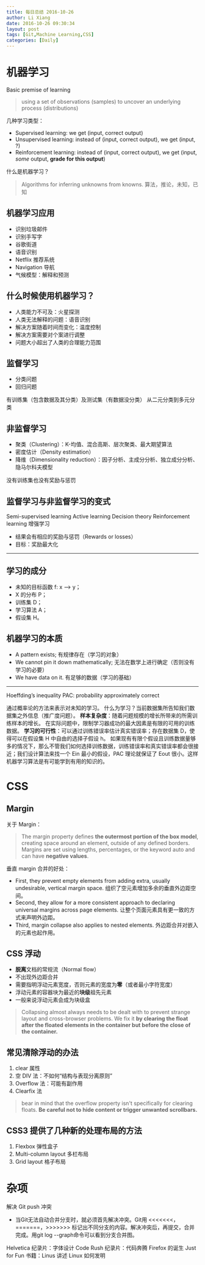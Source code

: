 ```yaml
---
title: 每日总结 2016-10-26
author: Li Xiang
date: 2016-10-26 09:30:34
layout: post
tags: [Git,Machine Learning,CSS]
categories: [Daily]
---
```


# 机器学习

Basic premise of learning
> using a set of observations (samples) to uncover an underlying process (distributions)

几种学习类型：
- Supervised learning: we get (input, correct output)
- Unsupervised learning: instead of (input, correct output), we get (input, ?)
- Reinforcement learning: instead of (input, correct output), we get (input, *some* output, **grade for this output**)

什么是机器学习？
> Algorithms for inferring unknowns from knowns.
算法，推论，未知，已知

## 机器学习应用

- 识别垃圾邮件
- 识别手写字
- 谷歌街道
- 语音识别
- Netflix 推荐系统
- Navigation 导航
- 气候模型：解释和预测

## 什么时候使用机器学习？

- 人类能力不可及：火星探测
- 人类无法解释的问题：语音识别
- 解决方案随着时间而变化：温度控制
- 解决方案需要对个案进行调整
- 问题大小超出了人类的合理能力范围

## 监督学习

- 分类问题
- 回归问题

有训练集（包含数据及其分类）及测试集（有数据没分类）
从二元分类到多元分类

## 非监督学习

- 聚类（Clustering）：K-均值、混合高斯、层次聚类、最大期望算法
- 密度估计（Density estimation）
- 降维（Dimensionality reduction）：因子分析、主成分分析、独立成分分析、隐马尔科夫模型

没有训练集也没有奖励与惩罚

## 监督学习与非监督学习的变式

Semi-supervised learning
Active learning
Decision theory
Reinforcement learning 增强学习
- 结果会有相应的奖励与惩罚（Rewards or losses）
- 目标：奖励最大化

- - -

## 学习的成分

- 未知的目标函数 f: x —> y；
- X 的分布 P；
- 训练集 D；
- 学习算法 A；
- 假设集 H。

## 机器学习的本质

- A pattern exists; 有规律存在（学习的对象）
- We cannot pin it down mathematically; 无法在数学上进行确定（否则没有学习的必要）
- We have data on it. 有足够的数据（学习的基础）

- - -

Hoeffding’s inequality
PAC: probability approximately correct

通过概率论的方法来表示对未知的学习。
什么为学习？当前数据集所告知我们数据集之外信息（推广度问题）。
**样本复杂度**：随着问题规模的增长所带来的所需训练样本的增长。
在实际问题中，限制学习器成功的最大因素是有限的可用的训练数据。
**学习的可行性**：可以通过训练错误率估计真实错误率；存在数据集 D，使得可以在假设集 H 中自由的选择子假设 h。
如果现有有限个假设且训练数据量够多的情况下，那么不管我们如何选择训练数据，训练错误率和真实错误率都会很接近；我们设计算法来找一个 Ein 最小的假设，PAC 理论就保证了 Eout 很小。这样机器学习算法是有可能学到有用的知识的。

# CSS

## Margin

关于 Margin：

> The margin property defines **the outermost portion of the box model**, creating space around an element, outside of any defined borders. Margins are set using lengths, percentages, or the keyword auto and can have **negative values**.

垂直 margin 合并的好处：

- First, they prevent empty elements from adding extra, usually undesirable, vertical margin space. 组织了空元素增加多余的垂直外边距空间。
- Second, they allow for a more consistent approach to declaring universal margins across page elements. 让整个页面元素具有更一致的方式来声明外边距。
- Third, margin collapse also applies to nested elements. 外边距合并对嵌入的元素也起作用。

## CSS 浮动

- **脱离**文档的常规流（Normal flow）
- 不出现外边距合并
- 需要指明浮动元素宽度，否则元素的宽度为**零**（或者最小字符宽度）
- 浮动元素的容器块为最近的**块级**祖先元素
- 一般来说浮动元素会成为块级盒

> Collapsing almost always needs to be dealt with to prevent strange layout and cross-browser problems. We fix it **by clearing the float after the floated elements in the container but before the close of the container.**

## 常见清除浮动的办法

1. clear 属性
2. 空 DIV 法：不如何“结构与表现分离原则”
3. Overflow 法：可能有副作用
4. Clearfix 法

> bear in mind that the overflow property isn't specifically for clearing floats. **Be careful not to hide content or trigger unwanted scrollbars.**

## CSS3 提供了几种新的处理布局的方法

1. Flexbox 弹性盒子
2. Multi-column layout 多栏布局
3. Grid layout 格子布局

# 杂项

解决 Git push 冲突
- 当Git无法自动合并分支时，就必须首先解决冲突。Git用 <<<<<<<，=======，>>>>>>> 标记出不同分支的内容。解决冲突后，再提交，合并完成。用git log --graph命令可以看到分支合并图。

Helvetica 纪录片：字体设计
Code Rush 纪录片：代码奔腾 Firefox 的诞生
Just for Fun 书籍：Linus 讲述 Linux 如何发明
